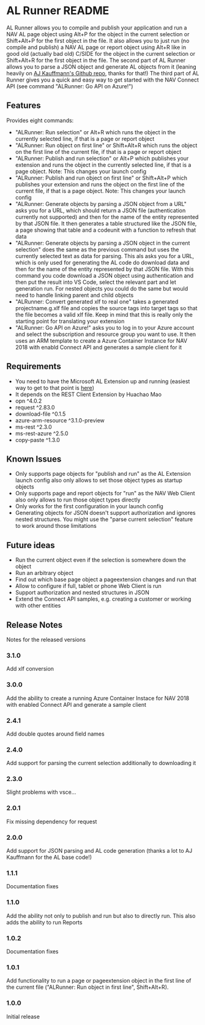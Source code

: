 # AL Runner README

AL Runner allows you to compile and publish your application and run a NAV AL page object using Alt+P for the object in the current selection or Shift+Alt+P for the first object in the file. It also allows you to just run (no compile and publish) a NAV AL page or report object using Alt+R like in good old (actually bad old) C/SIDE for the object in the current selection or Shift+Alt+R for the first object in the file.
The second part of AL Runner allows you to parse a JSON object and generate AL objects from it (leaning heavily on [AJ Kauffmann's Github repo](https://github.com/ajkauffmann/ALCodeSamples), thanks for that!)
The third part of AL Runner gives you a quick and easy way to get started with the NAV Connect API (see command "ALRunner: Go API on Azure!")


## Features

Provides eight commands:
- "ALRunner: Run selection" or Alt+R which runs the object in the currently selected line, if that is a page or report object
- "ALRunner: Run object on first line" or Shift+Alt+R which runs the object on the first line of the current file, if that is a page or report object
- "ALRunner: Publish and run selection" or Alt+P which publishes your extension and runs the object in the currently selected line, if that is a page object. Note: This changes your launch config
- "ALRunner: Publish and run object on first line" or Shift+Alt+P which publishes your extension and runs the object on the first line of the current file, if that is a page object. Note: This changes your launch config
- "ALRunner: Generate objects by parsing a JSON object from a URL" asks you for a URL, which should return a JSON file (authentication currently not supported) and then for the name of the entity represented by that JSON file. It then generates a table structured like the JSON file, a page showing that table and a codeunit with a function to refresh that data
- "ALRunner: Generate objects by parsing a JSON object in the current selection" does the same as the previous command but uses the currently selected text as data for parsing. This als asks you for a URL, which is only used for generating the AL code do download data and then for the name of the entity represented by that JSON file. With this command you code download a JSON object using authentication and then put the result into VS Code, select the relevant part and let generation run. For nested objects you could do the same but would need to handle linking parent and child objects
- "ALRunner: Convert generated xlf to real one" takes a generated projectname.g.xlf file and copies the source tags into target tags so that the file becomes a valid xlf file. Keep in mind that this is really only the starting point for translating your extension
- "ALRunner: Go API on Azure!" asks you to log in to your Azure account and select the subscription and resource group you want to use. It then uses an ARM template to create a Azure Container Instance for NAV 2018 with enabld Connect API and generates a sample client for it


## Requirements

- You need to have the Microsoft AL Extension up and running (easiest way to get to that point is [here](https://msdn.microsoft.com/en-us/dynamics-nav/newdev-get-started))
- It depends on the REST Client Extension by Huachao Mao
- opn ^4.0.2
- request ^2.83.0
- download-file ^0.1.5
- azure-arm-resource ^3.1.0-preview
- ms-rest ^2.3.0
- ms-rest-azure ^2.5.0
- copy-paste ^1.3.0


## Known Issues

- Only supports page objects for "publish and run" as the AL Extension launch config also only allows to set those object types as startup objects
- Only supports page and report objects for "run" as the NAV Web Client also only allows to run those object types directly
- Only works for the first configuration in your launch config
- Generating objects for JSON doesn't support authorization and ignores nested structures. You might use the "parse current selection" feature to work around those limitations


## Future ideas

- Run the current object even if the selection is somewhere down the object
- Run an arbitrary object
- Find out which base page object a pageextension changes and run that
- Allow to configure if full, tablet or phone Web Client is run
- Support authorization and nested structures in JSON
- Extend the Connect API samples, e.g. creating a customer or working with other entities 


## Release Notes

Notes for the released versions

### 3.1.0

Add xlf conversion

### 3.0.0

Add the ability to create a running Azure Container Instace for NAV 2018 with enabled Connect API and generate a sample client

### 2.4.1

Add double quotes around field names

### 2.4.0

Add support for parsing the current selection additionally to downloading it

### 2.3.0

Slight problems with vsce...

### 2.0.1

Fix missing dependency for request

### 2.0.0

Add support for JSON parsing and AL code generation (thanks a lot to AJ Kauffmann for the AL base code!)

### 1.1.1

Documentation fixes 

### 1.1.0

Add the ability not only to publish and run but also to directly run. This also adds the ability to run Reports

### 1.0.2

Documentation fixes 

### 1.0.1

Add functionality to run a page or pageextension object in the first line of the current file ("ALRunner: Run object in first line", Shift+Alt+R). 

### 1.0.0

Initial release 

